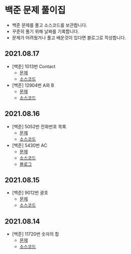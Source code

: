 # 백준 문제 풀이집
- 백준 문제를 풀고 소스코드를 보관합니다.
- 꾸준히 풀기 위해 날짜를 기록합니다.
- 문제가 어려웠거나 풀고 배운것이 있다면 블로그로 작성합니다.

## 2021.08.17
- [백준] 1013번 Contact
  - [문제](https://www.acmicpc.net/problem/1013)
  - [소스코드](./N1013.java)
- [백준] 12904번 A와 B
  - [문제](https://www.acmicpc.net/problem/12904)
  - [소스코드](./N12904.java)

## 2021.08.16
- [백준] 5052번 전화번호 목록
  - [문제](https://www.acmicpc.net/problem/5052)
  - [소스코드](./N5052.java)
- [백준] 5430번 AC
  - [문제](https://www.acmicpc.net/problem/5430)
  - [소스코드](./N5430.java)
  - [블로그](https://skagh.tistory.com/58)

## 2021.08.15
- [백준] 9012번 괄호
  - [문제](https://www.acmicpc.net/problem/9012)
  - [소스코드](./N9012.java)

## 2021.08.14
- [백준] 11720번 숫자의 합
  - [문제](https://www.acmicpc.net/problem/11720)
  - [소스코드](./N11720.java)